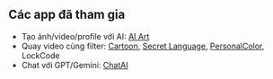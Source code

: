 ## Các app đã tham gia

- Tạo ảnh/video/profile với AI: [AI Art](https://play.google.com/store/apps/details?id=com.aiart.aigenerator.aifilter.aieditor&pcampaignid=web_share)
- Quay video cùng filter: [Cartoon](https://play.google.com/store/apps/details?id=com.mycartooncharacter.princess.prince&pcampaignid=web_share), [Secret Language](https://play.google.com/store/apps/details?id=com.flowerlanguagekeyboard.cakelanguage.flowerlanguagewallpaper.flowerkeyboard&pcampaignid=web_share), [PersonalColor](https://play.google.com/store/apps/details?id=com.aicoloranalysis.seasonalscolor.outfitcreator&pcampaignid=web_share), LockCode
- Chat với GPT/Gemini: [ChatAI](https://play.google.com/store/apps/details?id=com.AIchat.AIchatbot.AIwriter.pro&pcampaignid=web_share)
